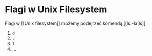 # Flagi w Unix Filesystem
Flagi w [[Unix filesystem]] możemy podejrzeć komendą  [[ls -la|ls]]:
1. `d`
2. `c`
3. `l`
4. ...